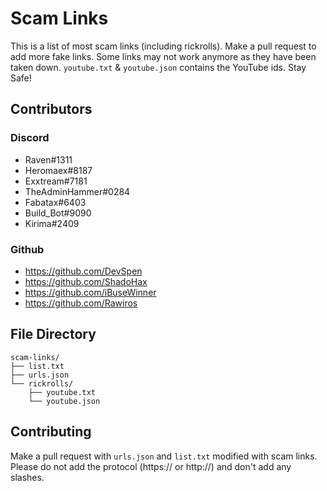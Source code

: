 # Scam Links
This is a list of most scam links (including rickrolls). Make a pull request to add more fake links. Some links may not work anymore as they have been taken down. `youtube.txt` & `youtube.json` contains the YouTube ids. Stay Safe!

## Contributors
### Discord
 - Raven#1311
 - Heromaex#8187
 - Exxtream#7181
 - TheAdminHammer#0284
 - Fabatax#6403
 - Build_Bot#9090
 - Kirima#2409
### Github
 - https://github.com/DevSpen
 - https://github.com/ShadoHax
 - https://github.com/iBuseWinner
 - https://github.com/Rawiros

## File Directory

```
scam-links/
├── list.txt
├── urls.json
└── rickrolls/
    ├── youtube.txt
    └── youtube.json
```

## Contributing

Make a pull request with `urls.json` and `list.txt` modified with scam links. Please do not add the protocol (https:// or http://) and don't add any slashes.
